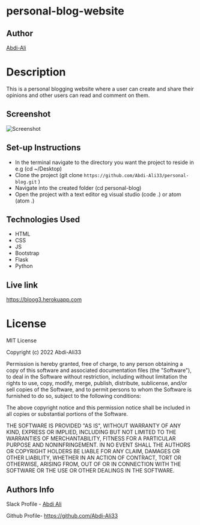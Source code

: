 # personal-blog-website

## Author

[Abdi-Ali](https://github.com/Abdi-Ali33)

# Description

This is a personal blogging website where a user can create and share their opinions and other users can read and comment on them.

## Screenshot

![Screenshot](./screenshots/screenshot.png)

## Set-up Instructions

- In the terminal navigate to the directory you want the project to reside in e.g (cd ~/Desktop)
- Clone the project (git clone `https://github.com/Abdi-Ali33/personal-blog.git` )
- Navigate into the created folder (cd personal-blog)
- Open the project with a text editor eg visual studio (code .) or atom (atom .)

## Technologies Used

- HTML
- CSS
- JS
- Bootstrap
- Flask
- Python

## Live link

https://bloog3.herokuapp.com

# License

MIT License

Copyright (c) 2022 Abdi-Ali33

Permission is hereby granted, free of charge, to any person obtaining a copy
of this software and associated documentation files (the "Software"), to deal
in the Software without restriction, including without limitation the rights
to use, copy, modify, merge, publish, distribute, sublicense, and/or sell
copies of the Software, and to permit persons to whom the Software is
furnished to do so, subject to the following conditions:

The above copyright notice and this permission notice shall be included in all
copies or substantial portions of the Software.

THE SOFTWARE IS PROVIDED "AS IS", WITHOUT WARRANTY OF ANY KIND, EXPRESS OR
IMPLIED, INCLUDING BUT NOT LIMITED TO THE WARRANTIES OF MERCHANTABILITY,
FITNESS FOR A PARTICULAR PURPOSE AND NONINFRINGEMENT. IN NO EVENT SHALL THE
AUTHORS OR COPYRIGHT HOLDERS BE LIABLE FOR ANY CLAIM, DAMAGES OR OTHER
LIABILITY, WHETHER IN AN ACTION OF CONTRACT, TORT OR OTHERWISE, ARISING FROM,
OUT OF OR IN CONNECTION WITH THE SOFTWARE OR THE USE OR OTHER DEALINGS IN THE
SOFTWARE.

## Authors Info

Slack Profile - [Abdi Ali](https://app.slack.com/client/T0101L740P4/D032HD8S7CP)

Github Profile- https://github.com/Abdi-Ali33
